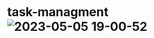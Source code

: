 # task-managment![2023-05-05 19-00-52](https://user-images.githubusercontent.com/88302744/236473212-df5a1443-8f9e-442e-8081-e2b5a3ae4471.gif)
